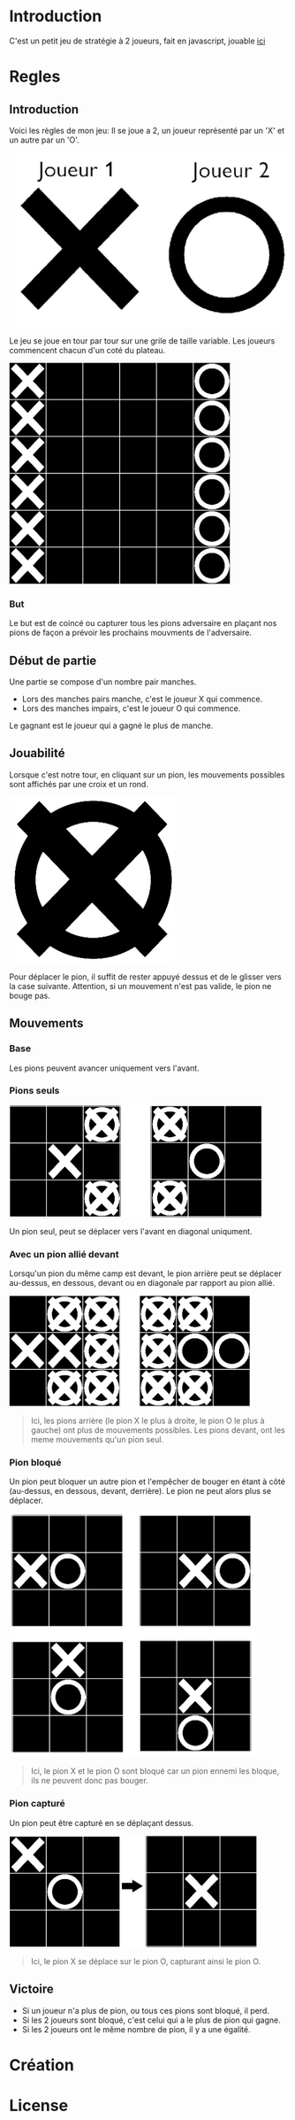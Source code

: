 # Introduction
C'est un petit jeu de stratégie à 2 joueurs, fait en javascript, jouable [ici](https://deadmall0w.github.io/Mon-jeu-Internet/)

# Regles
## Introduction
Voici les règles de mon jeu:
Il se joue a 2, un joueur représenté par un 'X' et un autre par un 'O'.

![X](Img/Regles/players.png)

Le jeu se joue en tour par tour sur une grile de taille variable.
Les joueurs commencent chacun d'un coté du plateau.

![Image début de partie](Img/Regles/shema_debut_partie.png) 
### But
Le but est de coincé ou capturer tous les pions adversaire en plaçant nos pions de façon a prévoir les prochains mouvments de l'adversaire.

## Début de partie
Une partie se compose d'un nombre pair manches.
- Lors des manches pairs manche, c'est le joueur X qui commence.
- Lors des manches impairs, c'est le joueur O qui commence.

Le gagnant est le joueur qui a gagné le plus de manche.

## Jouabilité
Lorsque c'est notre tour, en cliquant sur un pion, les mouvements possibles sont affichés par une croix et un rond.

![Image pion mouvement](Img/Regles/possible_move_black.png)

Pour déplacer le pion, il suffit de rester appuyé dessus et de le glisser vers la case suivante. Attention, si un mouvement n'est pas valide, le pion ne bouge pas.

## Mouvements
### Base
Les pions peuvent avancer uniquement vers l'avant. 

### Pions seuls
![Pion seul](Img/Regles/mouvement_seul.png)

Un pion seul, peut se déplacer vers l'avant en diagonal uniqument.

### Avec un pion allié devant
Lorsqu'un pion du même camp est devant, le pion arrière peut se déplacer au-dessus, en dessous, devant ou en diagonale par rapport au pion allié.

![Pion avec allié](Img/Regles/mouvement_pion_allie2.png)

> Ici, les pions arrière (le pion X le plus à droite, le pion O le plus à gauche) ont plus de mouvements possibles.
> Les pions devant, ont les meme mouvements qu'un pion seul.

### Pion bloqué
Un pion peut bloquer un autre pion et l'empêcher de bouger en étant à côté (au-dessus, en dessous, devant, derrière). Le pion ne peut alors plus se déplacer.

![Pion bloqué](Img/Regles/pion_bloque.png)

> Ici, le pion X et le pion O sont bloqué car un pion ennemi les bloque, ils ne peuvent donc pas bouger.

### Pion capturé
Un pion peut être capturé en se déplaçant dessus. 
 
![Pion bloqué](Img/Regles/pion_capture.png)

> Ici, le pion X se déplace sur le pion O, capturant ainsi le pion O.


## Victoire
- Si un joueur n'a plus de pion, ou tous ces pions sont bloqué, il perd.
- Si les 2 joueurs sont bloqué, c'est celui qui a le plus de pion qui gagne.
- Si les 2 joueurs ont le même nombre de pion, il y a une égalité.

# Création

# License


 

